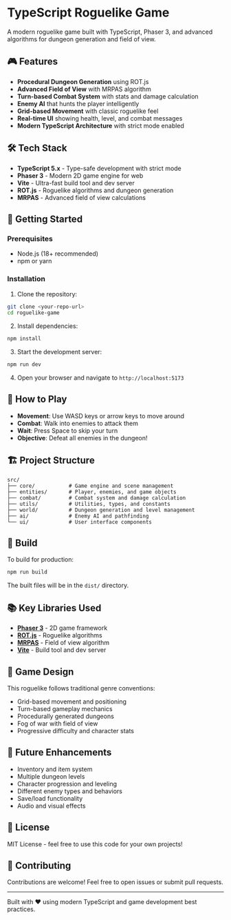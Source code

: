 # TypeScript Roguelike Game

A modern roguelike game built with TypeScript, Phaser 3, and advanced algorithms for dungeon generation and field of view.

## 🎮 Features

- **Procedural Dungeon Generation** using ROT.js
- **Advanced Field of View** with MRPAS algorithm
- **Turn-based Combat System** with stats and damage calculation
- **Enemy AI** that hunts the player intelligently
- **Grid-based Movement** with classic roguelike feel
- **Real-time UI** showing health, level, and combat messages
- **Modern TypeScript Architecture** with strict mode enabled

## 🛠️ Tech Stack

- **TypeScript 5.x** - Type-safe development with strict mode
- **Phaser 3** - Modern 2D game engine for web
- **Vite** - Ultra-fast build tool and dev server
- **ROT.js** - Roguelike algorithms and dungeon generation
- **MRPAS** - Advanced field of view calculations

## 🚀 Getting Started

### Prerequisites
- Node.js (18+ recommended)
- npm or yarn

### Installation

1. Clone the repository:
```bash
git clone <your-repo-url>
cd roguelike-game
```

2. Install dependencies:
```bash
npm install
```

3. Start the development server:
```bash
npm run dev
```

4. Open your browser and navigate to `http://localhost:5173`

## 🎯 How to Play

- **Movement**: Use WASD keys or arrow keys to move around
- **Combat**: Walk into enemies to attack them
- **Wait**: Press Space to skip your turn
- **Objective**: Defeat all enemies in the dungeon!

## 🏗️ Project Structure

```
src/
├── core/           # Game engine and scene management
├── entities/       # Player, enemies, and game objects
├── combat/         # Combat system and damage calculation
├── utils/          # Utilities, types, and constants
├── world/          # Dungeon generation and level management
├── ai/             # Enemy AI and pathfinding
└── ui/             # User interface components
```

## 🔧 Build

To build for production:

```bash
npm run build
```

The built files will be in the `dist/` directory.

## 📚 Key Libraries Used

- **[Phaser 3](https://phaser.io/)** - 2D game framework
- **[ROT.js](https://ondras.github.io/rot.js/hp/)** - Roguelike algorithms
- **[MRPAS](https://www.npmjs.com/package/mrpas)** - Field of view algorithm
- **[Vite](https://vitejs.dev/)** - Build tool and dev server

## 🎨 Game Design

This roguelike follows traditional genre conventions:
- Grid-based movement and positioning
- Turn-based gameplay mechanics
- Procedurally generated dungeons
- Fog of war with field of view
- Progressive difficulty and character stats

## 🔮 Future Enhancements

- Inventory and item system
- Multiple dungeon levels
- Character progression and leveling
- Different enemy types and behaviors
- Save/load functionality
- Audio and visual effects

## 📄 License

MIT License - feel free to use this code for your own projects!

## 🤝 Contributing

Contributions are welcome! Feel free to open issues or submit pull requests.

---

Built with ❤️ using modern TypeScript and game development best practices.